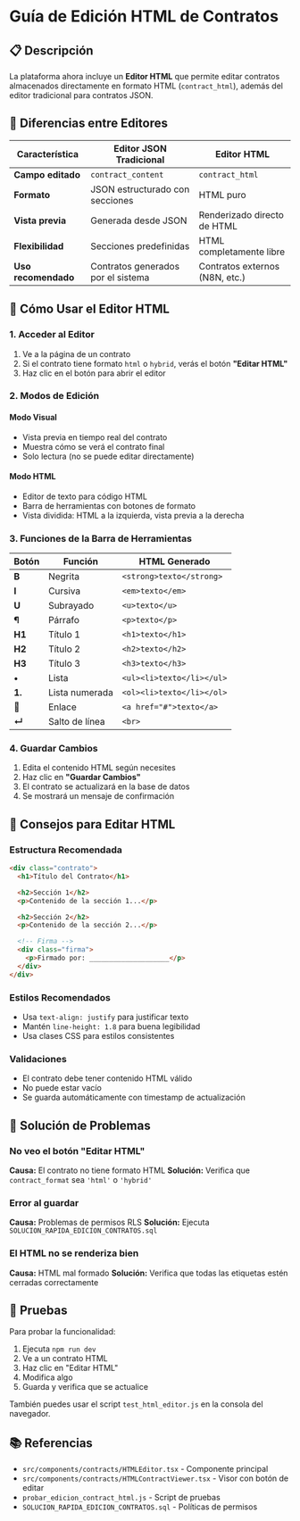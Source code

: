 # Guía de Edición HTML de Contratos

## 📋 Descripción
La plataforma ahora incluye un **Editor HTML** que permite editar contratos almacenados directamente en formato HTML (`contract_html`), además del editor tradicional para contratos JSON.

## 🎯 Diferencias entre Editores

| Característica | Editor JSON Tradicional | Editor HTML |
|---|---|---|
| **Campo editado** | `contract_content` | `contract_html` |
| **Formato** | JSON estructurado con secciones | HTML puro |
| **Vista previa** | Generada desde JSON | Renderizado directo de HTML |
| **Flexibilidad** | Secciones predefinidas | HTML completamente libre |
| **Uso recomendado** | Contratos generados por el sistema | Contratos externos (N8N, etc.) |

## 🚀 Cómo Usar el Editor HTML

### 1. Acceder al Editor
1. Ve a la página de un contrato
2. Si el contrato tiene formato `html` o `hybrid`, verás el botón **"Editar HTML"**
3. Haz clic en el botón para abrir el editor

### 2. Modos de Edición

#### Modo Visual
- Vista previa en tiempo real del contrato
- Muestra cómo se verá el contrato final
- Solo lectura (no se puede editar directamente)

#### Modo HTML
- Editor de texto para código HTML
- Barra de herramientas con botones de formato
- Vista dividida: HTML a la izquierda, vista previa a la derecha

### 3. Funciones de la Barra de Herramientas

| Botón | Función | HTML Generado |
|---|---|---|
| **B** | Negrita | `<strong>texto</strong>` |
| **I** | Cursiva | `<em>texto</em>` |
| **U** | Subrayado | `<u>texto</u>` |
| **¶** | Párrafo | `<p>texto</p>` |
| **H1** | Título 1 | `<h1>texto</h1>` |
| **H2** | Título 2 | `<h2>texto</h2>` |
| **H3** | Título 3 | `<h3>texto</h3>` |
| **•** | Lista | `<ul><li>texto</li></ul>` |
| **1.** | Lista numerada | `<ol><li>texto</li></ol>` |
| **🔗** | Enlace | `<a href="#">texto</a>` |
| **↵** | Salto de línea | `<br>` |

### 4. Guardar Cambios
1. Edita el contenido HTML según necesites
2. Haz clic en **"Guardar Cambios"**
3. El contrato se actualizará en la base de datos
4. Se mostrará un mensaje de confirmación

## 📝 Consejos para Editar HTML

### Estructura Recomendada
```html
<div class="contrato">
  <h1>Título del Contrato</h1>

  <h2>Sección 1</h2>
  <p>Contenido de la sección 1...</p>

  <h2>Sección 2</h2>
  <p>Contenido de la sección 2...</p>

  <!-- Firma -->
  <div class="firma">
    <p>Firmado por: ____________________</p>
  </div>
</div>
```

### Estilos Recomendados
- Usa `text-align: justify` para justificar texto
- Mantén `line-height: 1.8` para buena legibilidad
- Usa clases CSS para estilos consistentes

### Validaciones
- El contrato debe tener contenido HTML válido
- No puede estar vacío
- Se guarda automáticamente con timestamp de actualización

## 🔧 Solución de Problemas

### No veo el botón "Editar HTML"
**Causa:** El contrato no tiene formato HTML
**Solución:** Verifica que `contract_format` sea `'html'` o `'hybrid'`

### Error al guardar
**Causa:** Problemas de permisos RLS
**Solución:** Ejecuta `SOLUCION_RAPIDA_EDICION_CONTRATOS.sql`

### El HTML no se renderiza bien
**Causa:** HTML mal formado
**Solución:** Verifica que todas las etiquetas estén cerradas correctamente

## 🧪 Pruebas

Para probar la funcionalidad:
1. Ejecuta `npm run dev`
2. Ve a un contrato HTML
3. Haz clic en "Editar HTML"
4. Modifica algo
5. Guarda y verifica que se actualice

También puedes usar el script `test_html_editor.js` en la consola del navegador.

## 📚 Referencias
- `src/components/contracts/HTMLEditor.tsx` - Componente principal
- `src/components/contracts/HTMLContractViewer.tsx` - Visor con botón de editar
- `probar_edicion_contract_html.js` - Script de pruebas
- `SOLUCION_RAPIDA_EDICION_CONTRATOS.sql` - Políticas de permisos
